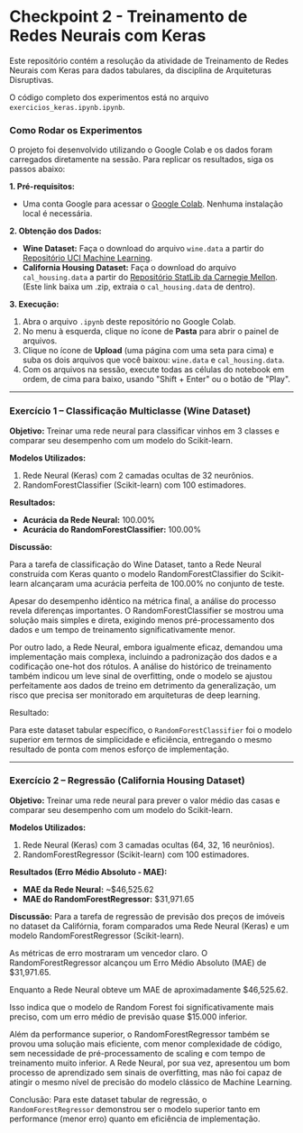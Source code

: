 # Checkpoint 2 - Treinamento de Redes Neurais com Keras

Este repositório contém a resolução da atividade de Treinamento de Redes Neurais com Keras para dados tabulares, da disciplina de Arquiteturas Disruptivas.

O código completo dos experimentos está no arquivo `exercicios_keras.ipynb.ipynb`.

### Como Rodar os Experimentos

O projeto foi desenvolvido utilizando o Google Colab e os dados foram carregados diretamente na sessão. Para replicar os resultados, siga os passos abaixo:

**1. Pré-requisitos:**
* Uma conta Google para acessar o [Google Colab](https://colab.research.google.com/). Nenhuma instalação local é necessária.

**2. Obtenção dos Dados:**
* **Wine Dataset:** Faça o download do arquivo `wine.data` a partir do [Repositório UCI Machine Learning](https://archive.ics.uci.edu/ml/machine-learning-databases/wine/).
* **California Housing Dataset:** Faça o download do arquivo `cal_housing.data` a partir do [Repositório StatLib da Carnegie Mellon](http://lib.stat.cmu.edu/datasets/houses.zip). (Este link baixa um .zip, extraia o `cal_housing.data` de dentro).

**3. Execução:**
1.  Abra o arquivo `.ipynb` deste repositório no Google Colab.
2.  No menu à esquerda, clique no ícone de **Pasta** para abrir o painel de arquivos.
3.  Clique no ícone de **Upload** (uma página com uma seta para cima) e suba os dois arquivos que você baixou: `wine.data` e `cal_housing.data`.
4.  Com os arquivos na sessão, execute todas as células do notebook em ordem, de cima para baixo, usando "Shift + Enter" ou o botão de "Play".

---

### Exercício 1 – Classificação Multiclasse (Wine Dataset)

**Objetivo:** Treinar uma rede neural para classificar vinhos em 3 classes e comparar seu desempenho com um modelo do Scikit-learn.

**Modelos Utilizados:**
1.  Rede Neural (Keras) com 2 camadas ocultas de 32 neurônios.
2.  RandomForestClassifier (Scikit-learn) com 100 estimadores.

**Resultados:**
* **Acurácia da Rede Neural:** 100.00%
* **Acurácia do RandomForestClassifier:** 100.00%

**Discussão:**

Para a tarefa de classificação do Wine Dataset, tanto a Rede Neural construída com Keras quanto o modelo RandomForestClassifier do Scikit-learn alcançaram uma acurácia perfeita de 100.00% no conjunto de teste.

Apesar do desempenho idêntico na métrica final, a análise do processo revela diferenças importantes. O RandomForestClassifier se mostrou uma solução mais simples e direta, exigindo menos pré-processamento dos dados e um tempo de treinamento significativamente menor.

Por outro lado, a Rede Neural, embora igualmente eficaz, demandou uma implementação mais complexa, incluindo a padronização dos dados e a codificação one-hot dos rótulos. A análise do histórico de treinamento também indicou um leve sinal de overfitting, onde o modelo se ajustou perfeitamente aos dados de treino em detrimento da generalização, um risco que precisa ser monitorado em arquiteturas de deep learning.

Resultado:

Para este dataset tabular específico, o `RandomForestClassifier` foi o modelo superior em termos de simplicidade e eficiência, entregando o mesmo resultado de ponta com menos esforço de implementação.

---

### Exercício 2 – Regressão (California Housing Dataset)

**Objetivo:** Treinar uma rede neural para prever o valor médio das casas e comparar seu desempenho com um modelo do Scikit-learn.

**Modelos Utilizados:**
1.  Rede Neural (Keras) com 3 camadas ocultas (64, 32, 16 neurônios).
2.  RandomForestRegressor (Scikit-learn) com 100 estimadores.

**Resultados (Erro Médio Absoluto - MAE):**
* **MAE da Rede Neural:** ~$46,525.62
* **MAE do RandomForestRegressor:** $31,971.65

**Discussão:**
Para a tarefa de regressão de previsão dos preços de imóveis no dataset da Califórnia, foram comparados uma Rede Neural (Keras) e um modelo RandomForestRegressor (Scikit-learn).

As métricas de erro mostraram um vencedor claro. O RandomForestRegressor alcançou um Erro Médio Absoluto (MAE) de $31,971.65. 

Enquanto a Rede Neural obteve um MAE de aproximadamente $46,525.62. 

Isso indica que o modelo de Random Forest foi significativamente mais preciso, com um erro médio de previsão quase $15.000 inferior.

Além da performance superior, o RandomForestRegressor também se provou uma solução mais eficiente, com menor complexidade de código, sem necessidade de pré-processamento de scaling e com tempo de treinamento muito inferior. A Rede Neural, por sua vez, apresentou um bom processo de aprendizado sem sinais de overfitting, mas não foi capaz de atingir o mesmo nível de precisão do modelo clássico de Machine Learning.

Conclusão: Para este dataset tabular de regressão, o `RandomForestRegressor` demonstrou ser o modelo superior tanto em performance (menor erro) quanto em eficiência de implementação.
